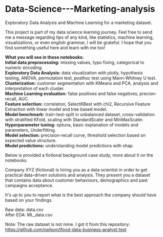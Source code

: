 # Data-Science---Marketing-analysis
Exploratory Data Analysis and Machine Learning for a marketing dataset.

This project is part of my data science learning journey. Feel free to send me a message regarding tips of any kind, like statistics, machine learning, visualizations, or even english grammar, I will be grateful. I hope that you find something useful here and learn with me too!

**What you will see in these notebooks:**  
**Initial data preprocessing:** missing values, typo fixing, categorical to numeric encoding.  
**Exploratory Data Analysis:** data visualization with plotly, hypothesis testing, ANOVA, permutation test, posthoc test using Mann-Whitney U test.  
**Clusterization:** customer segmentation with KMeans and PCA, analysis and interpretation of each cluster.  
**Machine Learning evaluation:** false positives and false negatives, precion-recall, AUC.  
**Feature selection:** correlation, SelectKBest with chi2, Recursive Feature Extraction with linear model and tree based model.  
**Model benchmark:** train-test-split in unbalanced dataset, cross-validation with stratified KFold, scaling with StandardScaler and MinMaxScaler.    
**Hyperparameter tuning:** optuna, basic explanation of models and parameters, Underfitting.  
**Model selection:** precision-recall curve, threshold selection based on expected value structure.  
**Model predictions:** understanding model predictions with shap.  
 
Below is provided a fictional background case study, more about it on the notebooks.

Company XYZ (fictional) is hiring you as a data scientist in order to get practical data-driven solutions and analysis. They present you a dataset that contains data about customer behaviours, demographics and past campaigns acceptance.

It's up to you to report what is the best approach the company should have based on your findings.

Raw data: data.csv  
After EDA: ML_data.csv  

Note: The raw dataset is not mine. I got it from this repository: https://github.com/nailson/ifood-data-business-analyst-test
